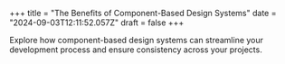 +++
title = "The Benefits of Component-Based Design Systems"
date = "2024-09-03T12:11:52.057Z"
draft = false
+++

  Explore how component-based design systems can streamline your development process and ensure consistency across your projects.
        